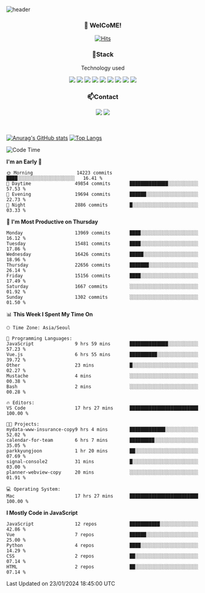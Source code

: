 ![header](https://capsule-render.vercel.app/api?type=waving&color=gradient&height=200&text=Kyungjoon&fontAlign=70&fontAlignY=40&animation=twinkling)

<h3 align="center">👋 WelCoME!</h3>

<div align=center>
  
[![Hits](https://hits.seeyoufarm.com/api/count/incr/badge.svg?url=https%3A%2F%2Fgithub.com%2Fuvula6921&count_bg=%2322BAC9&title_bg=%23827F7F&icon=iconify.svg&icon_color=%2325A27F&title=visits&edge_flat=false)](https://hits.seeyoufarm.com)
  
</div>
<h3 align="center">📌Stack</h3>
<p align="center">Technology used</p>
<div align="center"><img src="https://img.shields.io/badge/HTML5-E34F26?style=flat-square&logo=HTML5&logoColor=white"></img> <img src="https://img.shields.io/badge/CSS3-0A84FF?style=flat-square&logo=CSS3&logoColor=white"></img> <img src="https://img.shields.io/badge/JavaScript-FFCD11?style=flat-square&logo=JavaScript&logoColor=white"></img> <img src="https://img.shields.io/badge/React-00BCF6?style=flat-square&logo=React&logoColor=white"></img> <img src="https://img.shields.io/badge/jQuery-3655FF?style=flat-square&logo=jQuery&logoColor=white"></img> <img src="https://img.shields.io/badge/Ruby-E0115F?style=flat-square&logo=Ruby&logoColor=white"></img> <img src="https://img.shields.io/badge/Python-4B8BBE?style=flat-square&logo=Python&logoColor=white"></img> <img src="https://img.shields.io/badge/Vue-4FC08D?style=flat-square&logo=Vue.js&logoColor=white"></img> <img src="https://img.shields.io/badge/Nuxt-00DC82?style=flat-square&logo=Nuxt.js&logoColor=white"></img></div>

<h3 align="center">📫Contact</h3>
<div align="center"><a href="https://velog.io/@uvula6921/"><img src="https://img.shields.io/badge/Blog-20c997?style=flat-square&logo=V&logoColor=white"/></a> <a href="pkj6921@gmail.com"><img src="https://img.shields.io/badge/Gmail-EA4335?style=flat-square&logo=Gmail&logoColor=white"/></a></div>
<br>
<br>

[![Anurag's GitHub stats](https://github-readme-stats.vercel.app/api?username=uvula6921&hide=stars,issues&show_icons=true&count_private=true&theme=tokyonight)](https://github.com/anuraghazra/github-readme-stats)
[![Top Langs](https://github-readme-stats.vercel.app/api/top-langs/?username=uvula6921&hide=css,jupyter%20notebook,html&exclude_repo=uvula6921,uvula6921.github.io&layout=compact&langs_count=8)](https://github.com/anuraghazra/github-readme-stats)

<!--START_SECTION:waka-->
![Code Time](http://img.shields.io/badge/Code%20Time-2%2C031%20hrs%2034%20mins-blue)

**I'm an Early 🐤** 

```text
🌞 Morning                14223 commits       ████░░░░░░░░░░░░░░░░░░░░░   16.41 % 
🌆 Daytime                49854 commits       ██████████████░░░░░░░░░░░   57.53 % 
🌃 Evening                19694 commits       ██████░░░░░░░░░░░░░░░░░░░   22.73 % 
🌙 Night                  2886 commits        █░░░░░░░░░░░░░░░░░░░░░░░░   03.33 % 
```
📅 **I'm Most Productive on Thursday** 

```text
Monday                   13969 commits       ████░░░░░░░░░░░░░░░░░░░░░   16.12 % 
Tuesday                  15481 commits       ████░░░░░░░░░░░░░░░░░░░░░   17.86 % 
Wednesday                16426 commits       █████░░░░░░░░░░░░░░░░░░░░   18.96 % 
Thursday                 22656 commits       ███████░░░░░░░░░░░░░░░░░░   26.14 % 
Friday                   15156 commits       ████░░░░░░░░░░░░░░░░░░░░░   17.49 % 
Saturday                 1667 commits        ░░░░░░░░░░░░░░░░░░░░░░░░░   01.92 % 
Sunday                   1302 commits        ░░░░░░░░░░░░░░░░░░░░░░░░░   01.50 % 
```


📊 **This Week I Spent My Time On** 

```text
🕑︎ Time Zone: Asia/Seoul

💬 Programming Languages: 
JavaScript               9 hrs 59 mins       ██████████████░░░░░░░░░░░   57.23 % 
Vue.js                   6 hrs 55 mins       ██████████░░░░░░░░░░░░░░░   39.72 % 
Other                    23 mins             █░░░░░░░░░░░░░░░░░░░░░░░░   02.27 % 
Mustache                 4 mins              ░░░░░░░░░░░░░░░░░░░░░░░░░   00.38 % 
Bash                     2 mins              ░░░░░░░░░░░░░░░░░░░░░░░░░   00.28 % 

🔥 Editors: 
VS Code                  17 hrs 27 mins      █████████████████████████   100.00 % 

🐱‍💻 Projects: 
mydata-www-insurance-copy9 hrs 4 mins        █████████████░░░░░░░░░░░░   52.02 % 
calendar-for-team        6 hrs 7 mins        █████████░░░░░░░░░░░░░░░░   35.05 % 
parkkyungjoon            1 hr 20 mins        ██░░░░░░░░░░░░░░░░░░░░░░░   07.69 % 
signal-console2          31 mins             █░░░░░░░░░░░░░░░░░░░░░░░░   03.00 % 
planner-webview-copy     20 mins             ░░░░░░░░░░░░░░░░░░░░░░░░░   01.91 % 

💻 Operating System: 
Mac                      17 hrs 27 mins      █████████████████████████   100.00 % 
```

**I Mostly Code in JavaScript** 

```text
JavaScript               12 repos            ███████████░░░░░░░░░░░░░░   42.86 % 
Vue                      7 repos             ██████░░░░░░░░░░░░░░░░░░░   25.00 % 
Python                   4 repos             ████░░░░░░░░░░░░░░░░░░░░░   14.29 % 
CSS                      2 repos             ██░░░░░░░░░░░░░░░░░░░░░░░   07.14 % 
HTML                     2 repos             ██░░░░░░░░░░░░░░░░░░░░░░░   07.14 % 
```




 Last Updated on 23/01/2024 18:45:00 UTC
<!--END_SECTION:waka-->
